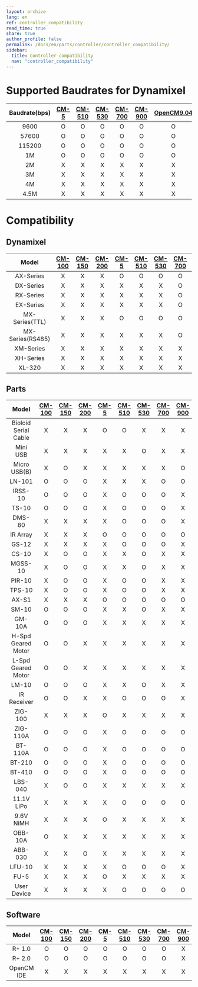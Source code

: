 ```yaml
---
layout: archive
lang: en
ref: controller_compatibility
read_time: true
share: true
author_profile: false
permalink: /docs/en/parts/controller/controller_compatibility/
sidebar:
  title: Controller compatibility
  nav: "controller_compatibility"
---
```


# Supported Baudrates for Dynamixel

|Baudrate(bps)|[CM-5][cm-5]|[CM-510][cm-510]|[CM-530][cm-530]|[CM-700][cm-700]|[CM-900][cm-900]|[OpenCM9.04][opencm9.04]|[OpenCR][opencr]|
| :---: | :---: | :---: | :---: | :---: | :---: | :---: | :---: |
|9600|O|O|O|O|O|O|O|
|57600|O|O|O|O|O|O|O|
|115200|O|O|O|O|O|O|O|
|1M|O|O|O|O|O|O|O|
|2M|X|X|X|X|X|X|O|
|3M|X|X|X|X|X|X|O|
|4M|X|X|X|X|X|X|O|
|4.5M|X|X|X|X|X|X|O|

# Compatibility

## Dynamixel

|Model|[CM-100][cm-100]|[CM-150][cm-150]|[CM-200][cm-200]|[CM-5][cm-5]|[CM-510][cm-510]|[CM-530][cm-530]|[CM-700][cm-700]|[CM-900][cm-900]|[OpenCM9.04][opencm9.04]<br>(+[485 EXP][exp485])|
| :---: | :---: | :---: | :---: | :---: | :---: | :---: | :---: | :---: | :---: |
|AX-Series|X|X|X|O|O|O|O|O|O(O)|
|DX-Series|X|X|X|X|X|X|O|O|X(O)|
|RX-Series|X|X|X|X|X|X|O|O|X(O)|
|EX-Series|X|X|X|X|X|X|O|O|X(O)|
|MX-Series(TTL)|X|X|X|O|O|O|O|O|O(O)|
|MX-Series(RS485)|X|X|X|X|X|X|O|O|X(O)|
|XM-Series|X|X|X|X|X|X|X|X|X(O)|
|XH-Series|X|X|X|X|X|X|X|X|X(O)|
|XL-320|X|X|X|X|X|X|X|O|O(X)|

## Parts

|Model|[CM-100][cm-100]|[CM-150][cm-150]|[CM-200][cm-200]|[CM-5][cm-5]|[CM-510][cm-510]|[CM-530][cm-530]|[CM-700][cm-700]|[CM-900][cm-900]|[OpenCM9.04][opencm9.04]<br>(+[485 EXP][exp485])|
| :---: | :---: | :---: | :---: | :---: | :---: | :---: | :---: | :---: | :---: |
|Bioloid Serial Cable|X|X|X|O|O|X|X|X|X|
|Mini USB|X|X|X|X|X|O|X|X|X|
|Micro USB(B)|X|O|X|X|X|X|X|O|O(O)|
|LN-101|O|O|O|X|X|X|O|O|O(O)|
|IRSS-10|O|O|O|X|O|O|O|X|O(O)|
|TS-10|O|O|O|X|O|O|O|X|O(O)|
|DMS-80|X|X|X|X|O|O|O|X|O(O)|
|IR Array|X|X|X|O|O|O|O|O|O(O)|
|GS-12|X|X|X|X|O|O|O|X|O(O)|
|CS-10|X|O|O|X|X|O|X|X|O(O)|
|MGSS-10|X|O|O|X|X|O|X|X|O(O)|
|PIR-10|X|O|O|X|O|O|X|X|O(O)|
|TPS-10|X|O|O|X|O|O|X|X|O(O)|
|AX-S1|X|X|X|O|O|O|O|O|O(O)|
|SM-10|O|O|O|X|X|O|X|X|X|
|GM-10A|O|O|O|X|X|X|X|X|X|
|H-Spd Geared Motor|O|O|X|X|X|X|X|X|X|
|L-Spd Geared Motor|O|O|X|X|X|X|X|X|X|
|LM-10|O|O|O|X|X|O|X|X|O(O)|
|IR Receiver|O|O|X|X|O|O|O|X|X|
|ZIG-100|X|X|X|O|X|X|X|X|X|
|ZIG-110A|O|O|O|X|O|O|O|O|O(O)|
|BT-110A|O|O|O|X|O|O|O|O|O(O)|
|BT-210|O|O|O|X|O|O|O|O|O(O)|
|BT-410|O|O|O|X|O|O|O|O|O(O)|
|LBS-040|X|O|O|X|X|X|X|X|O(O)|
|11.1V LiPo|X|X|X|X|O|O|O|O|X|
|9.6V NiMH|X|X|X|O|X|X|X|X|X|
|OBB-10A|O|X|X|X|X|X|X|X|X|
|ABB-030|X|X|O|X|X|X|X|X|X|
|LFU-10|X|X|X|X|O|O|O|X|X|
|FU-5|X|X|X|O|X|X|X|X|X|
|User Device|X|X|X|X|O|O|O|O|O(O)|

## Software

|Model|[CM-100][cm-100]|[CM-150][cm-150]|[CM-200][cm-200]|[CM-5][cm-5]|[CM-510][cm-510]|[CM-530][cm-530]|[CM-700][cm-700]|[CM-900][cm-900]|[OpenCM9.04][opencm9.04]<br>(+[485 EXP][exp485])|
| :---: | :---: | :---: | :---: | :---: | :---: | :---: | :---: | :---: | :---: |
|R+ 1.0|O|O|O|O|O|O|O|X|O(X)|
|R+ 2.0|O|O|O|O|O|O|O|X|O(X)|
|OpenCM IDE|X|X|X|X|X|X|X|X|O|


[ln-101]: /docs/en/parts/interface/ln-101/

[cm-100]: /docs/en/parts/controller/cm-100/
[cm-150]: /docs/en/parts/controller/cm-150/
[cm-200]: /docs/en/parts/controller/cm-200/
[cm-5]: /docs/en/parts/controller/cm-5/
[cm-510]: /docs/en/parts/controller/cm-510/
[cm-530]: /docs/en/parts/controller/cm-530/
[cm-700]: /docs/en/parts/controller/cm-700/
[cm-900]: /docs/en/parts/controller/cm-900/
[opencm9.04]: /docs/en/parts/controller/opencm904/
[exp485]: /docs/en/parts/controller/exp485/
[opencr]: /docs/en/parts/controller/opencr/
